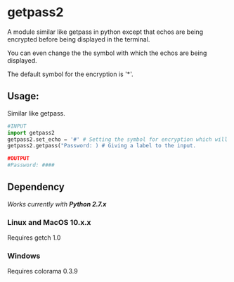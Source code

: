 # getpass2

A module similar like getpass in python except that echos are being encrypted before being displayed in the terminal.

You can even change the the symbol with which the echos are being displayed.

The default symbol for the encryption is '*'.

## Usage:
Similar like getpass.
```python
#INPUT
import getpass2
getpass2.set_echo = '#' # Setting the symbol for encryption which will going to be displayed. (Optional)
getpass2.getpass("Password: ) # Giving a label to the input.

#OUTPUT
#Password: ####
```

## Dependency
*Works currently with **Python 2.7.x***
  ### Linux and MacOS 10.x.x
  Requires getch 1.0
  ### Windows
  Requires colorama 0.3.9
